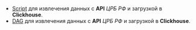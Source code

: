 








- [Script](data/scripts/cbr_script.py)
для извлечения данных с **API** _ЦРБ РФ_ и загрузкой в **Clickhouse**.  
- [DAG](data/dags/cbr_dag.py)
для извлечения данных с **API** _ЦРБ РФ_ и загрузкой в **Clickhouse**. 
